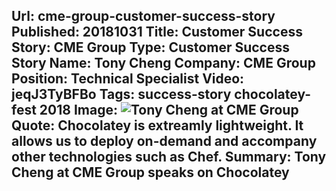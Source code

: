 Url: cme-group-customer-success-story
Published: 20181031
Title: Customer Success Story: CME Group
Type: Customer Success Story
Name: Tony Cheng
Company: CME Group
Position: Technical Specialist
Video: jeqJ3TyBFBo
Tags: success-story chocolatey-fest 2018
Image: <img src="/content/images/videos/CMEGroup_Tony-Cheng.jpg" alt="Tony Cheng at CME Group" title="Tony Cheng at CME Group" />
Quote: Chocolatey is extreamly lightweight. It allows us to deploy on-demand and accompany other technologies such as Chef.
Summary: Tony Cheng at CME Group speaks on Chocolatey
---